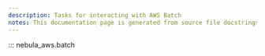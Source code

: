 ```yaml
---
description: Tasks for interacting with AWS Batch
notes: This documentation page is generated from source file docstrings.
---
```


::: nebula_aws.batch

